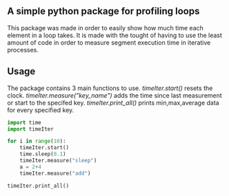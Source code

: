 ## A simple python package for profiling loops
This package was made in order to easily show how much time each element in a loop takes. It is made with the tought of having to use the least amount of code in order to measure segment execution time in iterative processes.

## Usage
The package contains 3 main functions to use. *timeIter.start()* resets the clock. *timeIter.measure("key_name")* adds the time since last measurement or start to the specifed key. *timeIter.print_all()* prints min,max,average data for every specified key.
```python
import time
import timeIter

for i in range(10):
    timeIter.start()
    time.sleep(0.1)
    timeIter.measure("sleep")
    a = 2+4
    timeIter.measure("add")

timeIter.print_all()
```
